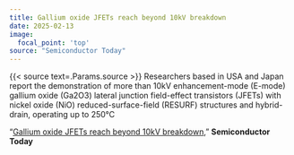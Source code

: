```yaml
---
title: Gallium oxide JFETs reach beyond 10kV breakdown
date: 2025-02-13
image:
  focal_point: 'top'
source: "Semiconductor Today"
---
```

{{< source text=.Params.source >}}
Researchers based in USA and Japan report the demonstration of more than 10kV enhancement-mode (E-mode) gallium oxide (Ga2O3) lateral junction field-effect transistors (JFETs) with nickel oxide (NiO) reduced-surface-field (RESURF) structures and hybrid-drain, operating up to 250°C

<!--more-->

“[Gallium oxide JFETs reach beyond 10kV breakdown](https://semiconductor-today.com/news_items/2025/feb/virginia-130225.shtml),” <strong>Semiconductor Today</strong>
